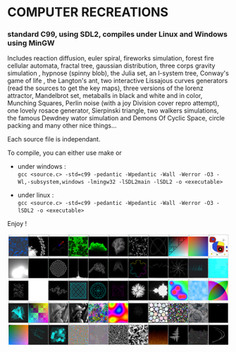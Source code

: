 # COMPUTER RECREATIONS

### standard C99, using SDL2, compiles under Linux and Windows using MinGW

Includes reaction diffusion, euler spiral, fireworks simulation, forest fire cellular automata, fractal tree, gaussian distribution, three corps gravity simulation , hypnose (spinny blob), the Julia set, an l-system tree, Conway's game of life , the Langton's ant, two interactive Lissajous curves generators (read the sources to get the key maps), three versions of the lorenz attractor, Mandelbrot set, metaballs in black and white and in color, Munching Squares, Perlin noise (with a joy Division cover repro attempt), one lovely rosace generator, Sierpinski triangle, two walkers simulations, the famous Dewdney wator simulation and Demons Of Cyclic Space, circle packing and many other nice things...

Each source file is independant.

To compile, you can either use make or
* under windows :\
`gcc <source.c> -std=c99 -pedantic -Wpedantic -Wall -Werror -O3 -Wl,-subsystem,windows -lmingw32 -lSDL2main -lSDL2 -o <executable>`

* under linux :\
`gcc <source.c> -std=c99 -pedantic -Wpedantic -Wall -Werror -O3 -lSDL2 -o <executable>`


Enjoy !

![preview](screenshot.png)
